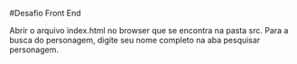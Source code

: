#Desafio Front End

Abrir o arquivo index.html no browser que se encontra na pasta src. Para a busca do personagem, digite seu nome completo na aba 
pesquisar personagem.
